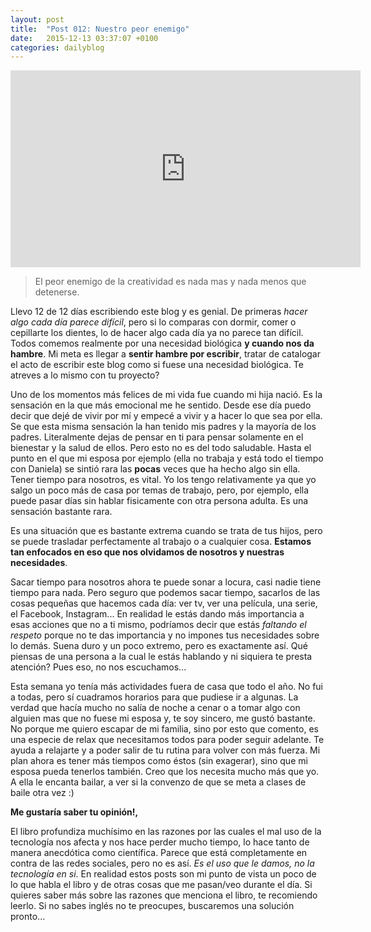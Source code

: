 ```yaml
---
layout: post
title:  "Post 012: Nuestro peor enemigo"
date:   2015-12-13 03:37:07 +0100
categories: dailyblog
---
```


<iframe width="560" height="315" src="https://www.youtube.com/embed/L9VBpbnXhWk?list=PLTHOlLMWEwVy2ZNmdrwRlRlVfZ8fiR_ms" frameborder="0" allowfullscreen></iframe>

> El peor enemigo de la creatividad es nada mas y nada menos que detenerse.

Llevo 12 de 12 días escribiendo este blog y es genial. De primeras *hacer algo cada día parece difícil*, pero si lo comparas con dormir, comer o cepillarte los dientes, lo de hacer algo cada día ya no parece tan difícil. Todos comemos realmente por una necesidad biológica **y cuando nos da hambre**. Mi meta es llegar a **sentir hambre por escribir**, tratar de catalogar el acto de escribir este blog como si fuese una necesidad biológica. Te atreves a lo mismo con tu proyecto?

Uno de los momentos más felices de mi vida fue cuando mi hija nació. Es la sensación en la que más emocional me he sentido. Desde ese día puedo decir que dejé de vivir por mí y empecé a vivir y a hacer lo que sea por ella. Se que esta misma sensación la han tenido mis padres y la mayoría de los padres. Literalmente dejas de pensar en ti para pensar solamente en el bienestar y la salud de ellos. Pero esto no es del todo saludable. Hasta el punto en el que mi esposa por ejemplo (ella no trabaja y está todo el tiempo con Daniela) se sintió rara las **pocas** veces que ha hecho algo sin ella. Tener tiempo para nosotros, es vital. Yo los tengo relativamente ya que yo salgo un poco más de casa por temas de trabajo, pero, por ejemplo, ella puede pasar días sin hablar fisicamente con otra persona adulta. Es una sensación bastante rara.

Es una situación que es bastante extrema cuando se trata de tus hijos, pero se puede trasladar perfectamente al trabajo o a cualquier cosa. **Estamos tan enfocados en eso que nos olvidamos de nosotros y nuestras necesidades**.

Sacar tiempo para nosotros ahora te puede sonar a locura, casi nadie tiene tiempo para nada. Pero seguro que podemos sacar tiempo, sacarlos de las cosas pequeñas que hacemos cada día: ver tv, ver una película, una serie, el Facebook, Instagram... En realidad le estás dando más importancia a esas acciones que no a ti mismo, podríamos decir que estás *faltando el respeto* porque no te das importancia y no impones tus necesidades sobre lo demás. Suena duro y un poco extremo, pero es exactamente así. Qué piensas de una persona a la cual le estás hablando y ni siquiera te presta atención? Pues eso, no nos escuchamos...

Esta semana yo tenía más actividades fuera de casa  que todo el año. No fui a todas, pero sí cuadramos horarios para que pudiese ir a algunas. La verdad que hacía mucho no salía de noche a cenar o a tomar algo con alguien mas que no fuese mi esposa y, te soy sincero, me gustó bastante. No porque me quiero escapar de mi familia, sino por esto que comento, es una especie de relax que necesitamos todos para poder seguir adelante. Te ayuda a relajarte y a poder salir de tu rutina para volver con más fuerza. Mi plan ahora es tener más tiempos como éstos (sin exagerar), sino que mi esposa pueda tenerlos también. Creo que los necesita mucho más que yo. A ella le encanta bailar, a ver si la convenzo de que se meta a clases de baile otra vez :)

**Me gustaría saber tu opinión!,**

El libro profundiza muchísimo en las razones por las cuales el mal uso de la tecnología nos afecta y nos hace perder mucho tiempo, lo hace tanto de manera anecdótica como científica. Parece que está completamente en contra de las redes sociales, pero no es así. *Es el uso que le damos, no la tecnología en si*. En realidad estos posts son mi punto de vista un poco de lo que habla el libro y de otras cosas que me pasan/veo durante el día. Si quieres saber más sobre las razones que menciona el libro, te recomiendo leerlo. Si no sabes inglés no te preocupes, buscaremos una solución pronto...